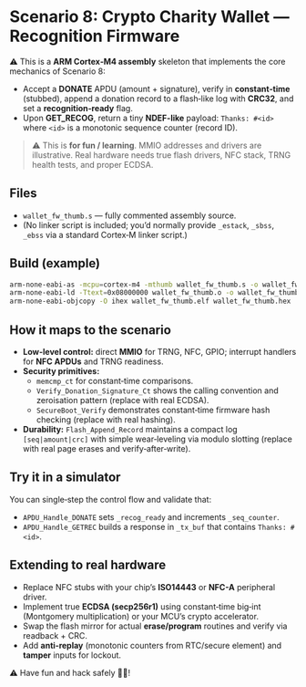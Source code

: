 # Scenario 8: Crypto Charity Wallet — Recognition Firmware

⚠️ This is a **ARM Cortex‑M4 assembly** skeleton that implements the core mechanics of Scenario 8:

- Accept a **DONATE** APDU (amount + signature), verify in **constant‑time** (stubbed), append a donation record to a flash‑like log with **CRC32**, and set a **recognition‑ready** flag.
- Upon **GET_RECOG**, return a tiny **NDEF-like** payload: `Thanks: #<id>` where `<id>` is a monotonic sequence counter (record ID).

> ⚠️ This is **for fun / learning**. MMIO addresses and drivers are illustrative. Real hardware needs true flash drivers, NFC stack, TRNG health tests, and proper ECDSA.

## Files
- `wallet_fw_thumb.s` — fully commented assembly source.
- (No linker script is included; you’d normally provide `_estack`, `_sbss`, `_ebss` via a standard Cortex‑M linker script.)

## Build (example)
```bash
arm-none-eabi-as -mcpu=cortex-m4 -mthumb wallet_fw_thumb.s -o wallet_fw_thumb.o
arm-none-eabi-ld -Ttext=0x08000000 wallet_fw_thumb.o -o wallet_fw_thumb.elf
arm-none-eabi-objcopy -O ihex wallet_fw_thumb.elf wallet_fw_thumb.hex
```

## How it maps to the scenario
- **Low-level control:** direct **MMIO** for TRNG, NFC, GPIO; interrupt handlers for **NFC APDUs** and TRNG readiness.
- **Security primitives:**
  - `memcmp_ct` for constant‑time comparisons.
  - `Verify_Donation_Signature_Ct` shows the calling convention and zeroisation pattern (replace with real ECDSA).
  - `SecureBoot_Verify` demonstrates constant‑time firmware hash checking (replace with real hashing).
- **Durability:** `Flash_Append_Record` maintains a compact log `[seq|amount|crc]` with simple wear‑leveling via modulo slotting (replace with real page erases and verify‑after‑write).

## Try it in a simulator
You can single‑step the control flow and validate that:
- `APDU_Handle_DONATE` sets `_recog_ready` and increments `_seq_counter`.
- `APDU_Handle_GETREC` builds a response in `_tx_buf` that contains `Thanks: #<id>`.

## Extending to real hardware
- Replace NFC stubs with your chip’s **ISO14443** or **NFC-A** peripheral driver.
- Implement true **ECDSA (secp256r1)** using constant‑time big‑int (Montgomery multiplication) or your MCU’s crypto accelerator.
- Swap the flash mirror for actual **erase/program** routines and verify via readback + CRC.
- Add **anti‑replay** (monotonic counters from RTC/secure element) and **tamper** inputs for lockout.

⚠️ Have fun and hack safely 🤕🥺!
